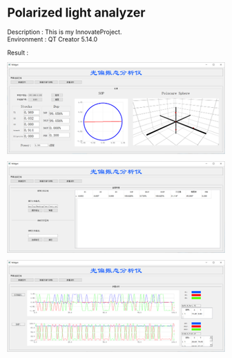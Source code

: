 # Polarized light analyzer
Description : This is my InnovateProject.<br>
Environment : QT Creator 5.14.0

Result : 

![image-20210521101304427](https://github.com/liuouyang569/InnovateProject/blob/master//README.assets/image-20210521101304427.png)

![image-20210521101440520](https://github.com/liuouyang569/InnovateProject/blob/master/README.assets/image-20210521101440520.png)

![image-20210521101339258](https://github.com/liuouyang569/InnovateProject/blob/master/README.assets/image-20210521101339258.png)

